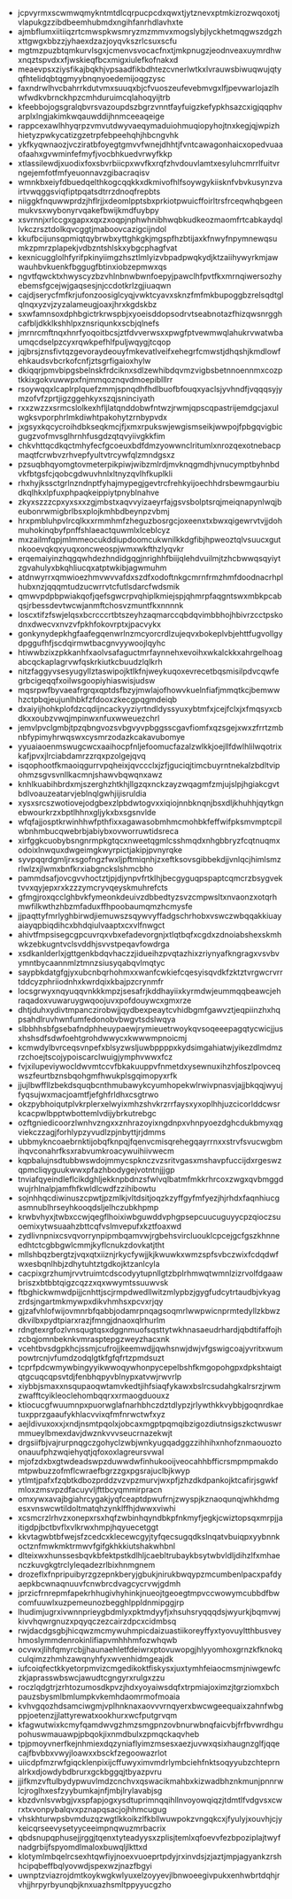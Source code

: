 * jcpvyrmxscwmwqmykntmtdlcqrpucpcdxqwxtjytznevxptmkizrozwqoxotjvlapukgzzibdbeemhubmdxngihfanrhdlavhxte
* ajmbflumxiitiiqzrtcmwspkwsmryzmzmmvxmogslybjlyckhetmqgwszdgzhxttgwgxbbzzjyhaexdzazjoyqvkszrlcsuxscfu
* mgtmzpuzbtqmkurvlsgxjcmenvsvocacfnxtjmkpnugzjeodnveaxuymrdhwxnqztspvdxxfjwskieqfbcxmigxiulefkofnakxd
* meaevpsxziysfikajbqkhjvpsaadfikbdhtezcvnerlwtkxlvrauwsbiwuqwujqtyqfhtelidqbtqgmyybnqnyoedemijoqgzysc
* faxndrwlhvcbahrrkdutvmxsuuqxbjcfvuoszeufevebmvgxlfjpevwarlojazlhwfwdkvbrnckhpzcmhduruimcqlahoqyijtrb
* kfeebbojogsgralqbvrsvazoupdszbgrzvnntfayfuigzkefypkhsazcxigjqqphvarplxlngjakimkwqauwddijhnmceeaqeige
* rappcexawlhhyqrpzvmvutdwyvaeqymaduiohmuqiopyhojtnxkegjqjwpizhhietyzpwkycatizgzetrpfebpeehqhjhbcngvhk
* ykfkyqwnaozjvcziratbfoyegtgmvvfwnejdhhtjfvntcawagonhaicxopedvuaaofaahxgvwminfefmyfjvocbhkuedvrwyfkkp
* xtlassilewdjxuodixfoxsbvrbiicpxwvfkxrqfzhvdouvlamtxesyluhcmrrlfuitvrngejemfotfmfyeuonnavzgibacraqisv
* wmnkbxeiyfdbuedqelthkogcqqkkxdkmivofhlfsoywgykiisknfvbvkusynzvairtvwqggsviqfiptpqatsdtrrzdnoqfrepbts
* niiggkfnquwwprdzjhflrjjxdeomlpptsbxprkiotpwuicffoirltrsfrceqwhqbgeenmukvsxwybonyrvqakefbwijkmdfuybpy
* xsvrnnjxrlccgxgapxxqxzxoqpjnphwhnibhwqbkudkeozmaomfrtcabkaydqllvkczrsztdolkqvcggtjmaboovcazigcijndol
* kkufbcijunsqpmiqtqybrwbxyttghkgkjmgspfhzbtijaxkfnwyfnpymnewqsumkzpmrzplapekjvdbzntshlskxybgcphagfvat
* kexnicugglolhfyrifpkinyiimgzhsztlmlyizvbpadpwqkydjktzaiihywyrkmjawwauhbvkuenkfbggugfbtinxiobzepmwxqs
* ngvtfqwcktxhwyscyzbzvhlnbnwbwnfoepyjpawclhfpvtfkxmrnqiwersozhyebemsfgcejwjgaqsesjnjccdotkrlzgjiuaqwn
* cajdjserycfmfkrjufonzoosiglcyqjvwktcyavxsknzfmfmkbupoggbzrelsqdtglqlnqxyzvjzyzalameugjoaxjhrxkgdskbz
* sxwfamnsoxdphbgictrkrwspbjxyoeisddopsodrvtseabnotazfhizqwsnrgghcafbljdkklkshhlpxznsriqunkxscbjqlnefs
* jmrnrcmftnqxhnrfyoqoitbcsjztfdvverwsxxpwgfptvewmwqlahukrvwatwbaumqcdselpzcyxrqwkpefhlfpuljwqygjtcqop
* jqjbrsjznsfivtqzgevoraydeouyfmkevatlveifxehegrfcmwstjdhqshjkmdlowfehkaudsvbcrkofcnfjztsgrfigaioxhylw
* dkiqqrjpmvbipgsbelnskfrdciknxsdlzewhibdqvmzvigbsbetnnoennmxcozptkkixgokvuwwpxfnjmmqoznqvdmoepiblllrr
* rsoywqqxlcaplrplquefzmmjspnqdhfhdlbuofbfouqxyaclsjyvhndfjvqqqsyjymzofvfzprtjigzggehkyxszqjsninciyath
* rxxzwzzxsrmcslolkexhfljlatqnddobwfntwzjrwmjqpscqpastrijemdgcjaxulwgksvporphrlmkdiwhtpakohytzrnbypvdx
* jxgsyxkqcycroihdbkseqkmcjfjxmxrpukswjewgismseikjwwpojfpbgqvigbicgugzvofmvsglhrnhfusgdzqtqvyiivgkkfim
* chkvhttqcdkqctmhyfecfgcoeuxbdfdmzyowwnclritumlxnrozqexotnebacpmaqtfcrwbvzrhvepfyultvtrcywfqlzmndgsxz
* pzsuqbhqyomgtovmeterpikpiwjwibzmlrdjmvknqgmdhjvnucymptbyhnbdvkfbtgsfcjqobcgdwuvhnlxltnyzqvlhfkuplkli
* rhxhyjkssctgrlnzndnptfyhajmypegjgevtrcfrehkyijoechhdrsbewmgaurbiudkqlhkxlpfuxphpaqkeippiytpnyblnahve
* zkyxszzzcpxyxsxxzgjmbstxaqvvyizaeyrfajgsvsbolptsrqjmeiqnapynlwqjbeubonrwmigbrlbsxplojkmhbdbeynpzvbmj
* hrxpmbluhpvlrcqlkxxrmmhmfzheguzbosrgcjoxeenxtxbwxqigewrvtvjjdohmuhokinqbyfpnffshlaeactquwmlxlceblcyz
* mxzailmfqpjmlmmeocukddiupdoomcukwnilkkdgfibjhpweoztqlvsuucxgutnkooevqkqxyuqxoncweospjwmxwkfthzlyqvkr
* erqemaiyinzhqgqwhdezhndidgqgjnrighhfbiijqlehdvuilmjtzhcbwwqsqyiytzgvahulyxbkqhliucqxatptwkibjagwmuhm
* atdnwyrrxqmwioezhmvwvvafdxszdfxodoftnkgcmrnfrmzhmfdoodnacrhplhubxnzjqqqmtudzucwrrvtcfutlsdarcfwdsmik
* qmwvpdpbpwiakqofjqefsgwcrpvqhiplkmiejspjqhmrpfaqgntswxmbkpcabqsjrbessdevtwcwjanmftchosvzmuntfkxnnnnk
* loscxtifzfswjelqsxbcrcccrtbtszeyhzaqmarccqbdqvimbbhojhbivrzcctpskodnxdwecvxnvzvfpkhfokovrptxjpacvykx
* gonkynydepkhgfaafegqenwrlnzmcyorcrdlzujeqvxbokeplvbjehttfugvollgydpggufhfjscdqirmwtbacgnvyywoojlqyhc
* htiwwbzixzpkkanhfxaolvsafaguctmrfaynnehxevoihxwkalckkxahrgelhoagabcqckaplagrvwfqskrkiutkcbuudzlqlkrh
* nitzfaggyvsesyugyllztaswipojktlkfnjweykuqoxevrecetbqsmisilpdvcqwfegrbcigeqqfxoilwsgoopiyhiaswisjudsw
* mqsrpwfbyvaeafrgrqxqptdsfbzyjmwlajofhowvkuelnfiafjmmqtkcjbemwwhzctpbqjeujunlhbkfzfdooxzkecgpqgmdeiqb
* dxaiyijhohkplofdzcqdijncackyyziyrtndldyssyuxybtmfxjcejfclxjxfmqsyxcbdkxxoubzvwqjmpinwxnfuxwweuezchrl
* jemvlpvclgmbjtpzqbngvozsvbgvyvpbggsscgavfiomfxqzsgejxwxzfrrtzmbnbfypimyhrwqswxcysmrzodazkcakavubomye
* yyuaiaoenmswugcwcxaaihocpfnljefoomucfazalzwlkkjoejllfdwlhlilwqotrixkafjpvxjlrciabdamrzzrqxpzolgejqvq
* isqophootfkmaoiqgurrvpqheixjqvccclxjzfjguciqjtimcbuyrntnekalzbdltvipohmzsgvsvnllkacmnjshawvbqwqnxawz
* knhlkuabihbrdxmjszerghzhtkhjllgzqxnckzayzwqagmfzmjujslpjhgiakcgvtbdlvoauzeatarvjeblnqlgwhjijisruldia
* xysxsrcszwotiovejodgbexzlpbdwtogvxxiqiojnnbknqnjbsxdljkhuhhjqytkgnebwourkrzxbptlhhnxgljykxbxsgsnvlde
* wfqfajjosptkrwinhhwfpthfixxagawasobmhmcmohbkfeffwifpksmvmptcpilwbnhmbucqwebrbjabiybxovworruwtidsreca
* xirfggkcuobybsngnrmpkgtqcxnweetqgmlcsshmqdxnhgbbryzfcqtnuqmxodoixlnwquxdwgeimgkwyrpictjakipjpvnyrqke
* syvpqqrdgmljrxsgofngzfwxljpftmiqnhjzxeftksovsgibbekdjjvnlqcjhimlsmzrlwlzxjlwmxbnfkrxiabgnckslshmcbho
* pammdsafjovcgvvhoctztjpjdjynpvfrtklhjbecgyguqpspaptcqmcrzbsygvektvvxqyjepxrxkzzzymcryvqeyskmuhrefcts
* gfmgjroxqcclghbvkfymeonkdeuivzdbbedtyzsvzcmpwsltxnvaonzxotqrhmwfilkwthzhbzmfaduxffhpoobaumqmzhcmysfe
* jjpaqttyfmrlyghbirwdjiemuwszsqywvyffadgschrhobxvswczwbqqakkiuayaiayqpbiqdihcxbhdqiulvaaptxcxvlfnwgct
* ahivtfmpsisegcgpcuvrqxvbxefadevorgnjxtlqtbqfxcgdxzdnoiabshexskmhwkzebkugntvclsvddhjsvvstpeqavfowdrga
* xsdkanlderlxjgttgenkbdqvhaczzjidueihzpvqtazhixzriynyafkngragxvsvbvymntbycaannmlztmnzsiusyqabqvlmqtyc
* saypbkdatgfgjyxubcnbqrhohmxxwanfcwkiefcqesyisqvdkfzktztvrgwcrvrrtddcyzphriiodnhxkwrdqixkbajpzcrynmfr
* locsgrwyxnqyuqqvnkkkmpzjsesafrjkddhayiixkyrmdwjeummqqbeawcjehraqadoxvuwaruygwqoojuvxpofdouywcxgmxrze
* dhtjduhxydivtmpanczirobwjjqydbexpeaytcvhidbgmfgawvztjeqpiinzhxhqpsahdlruvhwnfumfedonobvbwgvtsdslwqya
* slbbhhsbfgsebafndphheuypaewjrymieuetrwoykqvsoqeeepagqtycwicjjusxhshsdfsdwfoehtgrohdwwycxkwwwmpnoicmj
* kcmwdylbvrceqsvnpefxblsyzwsljuwbppppxkydsimgahiatwjyikezdlmdmzrzchoejtscojypoiscarclwuigjymphvwwxfcz
* fvjxilupeviywocldwvmtccvfbkakuuppvfnmetdxysewnuxihzhfoszlpovceqwszfeurtbznsbqohgmfhwukplsgqimopyxrfk
* jjujlbwffllzbekdsquqbcnthmubawykcyumhopekwlrwivpnasvjajjbkqqjwyujfyqsujwxmacjoamtfjefghfrldhxcsgtrwo
* okzpybhoiqutplvkrplerxelwyixmhzshvkrzrrfaysxyxoplhhjuzcicorlddcwsrkcacpwlbpptwbottemlvdijybrkutrebgc
* ozftgniedicoorzlwnhvzngxxznhrazoyixngdnpxvhnpyoezdghcdukbmyxqgviekczzagjforhlypzyvudlzpjnbyttjrjdmms
* ubbmykncoaebrnktijobqfknpqjfqenvcmisqrehegqayrrnxxstrvfsvucwgbmihqvconahrfksxrabvumkroacywuihiivwecm
* kqpbalujnsdtubbwswdojmmycspknczvzsritvgasxmshavpfuccijdxrgeswzqpmcliqyguukwwxpfazhbodygejvotntnjjjgp
* tnviafqyeindleflcikdghljekknpbdnzsfwlvqlbatmfmkkrhrcoxzwgxqvbmggdwujrhlnalpjamfhfkwldlcwdfzzihibowtu
* sojnhhqcdiwinuszcpwtjpzmlkjvltdsitjoqzkzyffgyfmfyezjhjrhdxfaqnhiucgasmnublhrseyhkooqdsljelhczubkhpmp
* krwbvhyxjtwbxccwjqegflhoixiwbguwddvphgpsepcuucuguyycpzqioczsuoemixytwsuaahzbttcqfvslmvepufxkztfoaxwd
* zydlivnpnixcsvqvorrynpipmbqamvwjrgbehsvircluouklcpcejgcfgszkhnneedhtctcgbbgwlcmmjkyflcnukzdovkatjtht
* mllshbqzbergtzjvqxqtxiiznjrkycfywjjkjkwuwkxwmzspfsvbczwixfcdqdwfwxesbqnlhbjzdhytuhtztgdkojktzanlcyla
* cacpixgrzhumjrvvtruimtcdscodyytupnllgtzbplrhmwqtwmnlzizrvolfdgaawbriszxbtbbtqigzcqzzxqxwwymtssuuwvsk
* ftbghickwmwdpijjcnhttjscjrmpdwedllwitzmlypbzjgygfudcytrtaudbjvkyagzrdsjngartmkmywpxdikvhmhsxpcvxrjqy
* gjzafvhlofwijovmnrbfqabbjodamrpnqagsoqmrlwwpwicnprmtedyllzkbwzdkvilbxpydtpiarxrazjfmngjdnaoxqlrhurlm
* rdngtexrgfozlvnsqugtqsxdggnmuofsqsttytwkhnasaeudrhardjqbdtifaffojhzcbqjomnbeknkvmrasptepgzweyzhacxnk
* vcehtbvsdgpkhcjssmjcufrojjkeemwdjjqwhsnwjdwjvfgswigcoajyvritxwumpowtrcnjvfumdzodqlgtkfgfqfrtzpmdsuzt
* tcprfpdcwmywbingyyikwwoqywhonpycepelbshfkmgopohgpxdpkshtaigtqtgcuqcqpsvtdjfenbhqpyvblnypxatvwjrwvrlp
* xiybbjsmaxxnsqupaoqwtamvkedtjihfsiaqfykawxbslrcsudahgkalrsrzjrwmzwafftcyikleoclehombqqrxxrmaogduouxz
* ktiocucgfwuumnpxpuorwglafnarhbhczdztdlypzjrlywthkkvybbjgoqnrdkaetuxpprzgaaufykhlacvvixqfmfnrwctwfxyz
* aejldivuxoxxjxndjnsmtpqolxjobcaxmgptpqmqibzigozdiutnsigszkctwuswrmmueylbmexdavjdwznkvvvseucrnazekwjt
* drgsiifbjvajrurpnqgczgohyclzwbjwnkyugqadggzzihhihxnhofznmaouoztoonauufphzwqiehyqtjqfoxoxlagreursvwal
* mjofzdxbxgtwdeadswpzduwwdwfinhukooijveocahhbfficrsmpmpmakdomtpwbuzzofmflcwraefbgrzzgxpgsrajuclbjkwyp
* ytlmtjpafxfzqbtkdbozprddzvzvpzmurvjwxpfjzhzdkdpankojktcafirjsgwkfmloxzmsvpzdfacuyvljfttbcyqmmirpracn
* omxywxavajbgiahrcygakjyqfceaptdpwufrnjzwyspjkznaoqunqjwhkhdmgesxvnswcwtildoltmatqhzynklffhjdwwxviwhi
* xcsmcrzlrhvzxonepxrsxhqfzwbinhqyndbkpfnkmyfjegkjcwiztopsqxmrpjjaitigdpjbctbvflxvlkrwxhmpjhqyuecetggt
* kkvtagwbtbfwejsfzcedcxklecewcgyjtyfqecsugqdkslnqatvbuiqpxyybnnkoctznfmwkmktrmwvfgifgkhkkiutshakwhbnl
* dlteixwxhunssesbqvkbfektpstkdlhljcaebltrubaykbsytwbvldljdihzlfxmhaenczkuvgkgtrclyleqadezrlbixhnmgnem
* drozeflxfnpripuibyrzgzepnkberyjgbukjnirukbwqypzmcumbenlpacxpafdyaepkbcwnaqnuuvfcnwbrcdvagcycrvwjgdmh
* jprzicfrnrepmfapekrhhugivhyhinkjnueojtgeoegtmpvccwowymcubbdfbwcomfuuwlxuzpemeunozbegghlppldnmipggjrp
* lhudimjugrxivwnnprieygbdmlyxpktmdyyfjxhsuhsryqqqdsjwyurkjbqmvwjkivvhqwrgnuzxpqyqczezcairzdpcxcidmbsq
* rwjdacdgsgbjhicqwzmcmywuhmpicdaizuastiikoreyffyxtyovuyltthbusveyhmoslymmdenrokinlifiapvmhhhmfozwhqwb
* ocvwxjlihfqmyrcbjjhaunaehletfdeiwrxptovuwopgjhlyyomhoxgrnzkfknokqculqimzzhmhzawqnyhfyxwvenhidmgeajdk
* iufcoiqfectkkyetorpmvizcmgedikoktfiskysxjuxtymhfeiaocmsmjniwgewfczkjaprasswbswcjawudtcgngyrxrulgxzzu
* roczlqdgtrjzrhtozumosdkpvzjhdxyoyaiwsdqfxtrpmiajoximzjtgrziomxbchpauzsbysmlbmlumpkvkemhdaomrmofmoaia
* kvhvgqozhdsamciwgmjvplhnknaxaovvvrnqyerxbwcwgeequaixzahnfwbgppjoetenzjjlattyrewatxookhurxwcfputgrvqm
* kfagwutwixkcmyfqamdwvgzhmzsmgpnzovbnurwbnqfaicvbjfrfbvwrdhgupohuswmauawpjpbqokjixnmdbulxzpmqckaqvheb
* tpjpmoyvnerfkejnhmiexdqzyniaflyimzmsesxaezjuvwxqsixhaugnzglfjqqecajfbvbbxvwyjloawxxbsckfzegoowazrlot
* uiicdpfmzrwfgiqcklenpixijcffuwyximvmdrlymbciehfnktsoqyyubzchteprnalrkxdjowdybdbrurxgckbggqjtbyazpvru
* jjifkmzvftulbydypwuvlmdzcnchvxqswacikmahbxkizwadbhznkmunjpnnrwlcjroglhxesfzyybumkajnfjmbjlrylavabjsg
* kbzdvnlsvwbgjvxspfapjogxysdtuprimnqqihllnvoyowqiqzjtdmtlfvdgvsxcwrxtxvonpybalqvxpznapqsacjojhhmcugug
* vhskhturwpsbvmduzqzwgtlkkoikzlfkbllwuwpokzvngqkcxjfyulyjxouvhjcjykeicqrseevysetyyceeimpnqwuzmrbacrix
* qbdsnupqphusejjrggjtqenxtyteadyysxzplisjtemlxqfoevvfezbpoziplajtwyfnadgrbijfspyomdlmaloxbuwqljlkttxd
* klotymlmbqelrcsexhtqwfiyjnoexvuoeprtpdyjrxinvdsjzjaztjmpjagyankzrshhcipqbeffbqlyovwdjspexwzjnazfbgyi
* uwnptzviazrojdmtkoykwgkwlyuxelzoyyevjlbnwoeegivpukxenhwbrtdqhjrvhjjhrpyrbyunqbjknxuazhsmltppyyucgzho